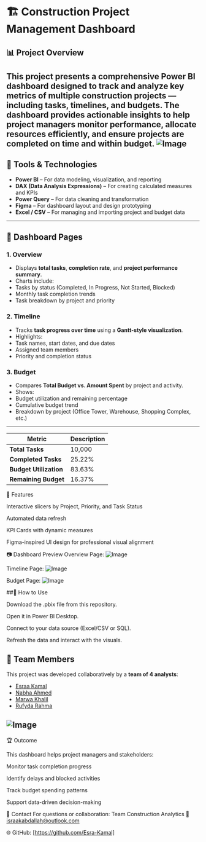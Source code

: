 # 🏗️ Construction Project Management Dashboard

## 📊 Project Overview
This project presents a **comprehensive Power BI dashboard** designed to track and analyze key metrics of multiple construction projects — including **tasks, timelines, and budgets**. 
The dashboard provides actionable insights to help project managers monitor performance, allocate resources efficiently, and ensure projects are completed on time and within budget.
![Image](https://github.com/user-attachments/assets/cc0c611f-abbe-4467-a476-e825c7b326f2)
---



## 🧠 Tools & Technologies
- **Power BI** – For data modeling, visualization, and reporting 
- **DAX (Data Analysis Expressions)** – For creating calculated measures and KPIs 
- **Power Query** – For data cleaning and transformation 
- **Figma** – For dashboard layout and design prototyping 
- **Excel / CSV** – For managing and importing project and budget data 

---


## 📂 Dashboard Pages

### **1. Overview**
- Displays **total tasks**, **completion rate**, and **project performance summary**. 
- Charts include:
 - Tasks by status (Completed, In Progress, Not Started, Blocked)
 - Monthly task completion trends
 - Task breakdown by project and priority 

### **2. Timeline**
- Tracks **task progress over time** using a **Gantt-style visualization**.
- Highlights:
 - Task names, start dates, and due dates 
 - Assigned team members 
 - Priority and completion status 

### **3. Budget**
- Compares **Total Budget vs. Amount Spent** by project and activity.
- Shows:
 - Budget utilization and remaining percentage 
 - Cumulative budget trend 
 - Breakdown by project (Office Tower, Warehouse, Shopping Complex, etc.)

---
| Metric | Description |
| ---------------------- | ----------- |
| **Total Tasks** | 10,000 |
| **Completed Tasks** | 25.22% |
| **Budget Utilization** | 83.63% |
| **Remaining Budget** | 16.37% |



🧩 Features

Interactive slicers by Project, Priority, and Task Status

Automated data refresh

KPI Cards with dynamic measures

Figma-inspired UI design for professional visual alignment



📷 Dashboard Preview
Overview Page:
![Image](https://github.com/user-attachments/assets/4d9b74d0-6000-42c3-89f8-7df529e1aa16)

Timeline Page:
![Image](https://github.com/user-attachments/assets/4a488666-4a2a-4368-abd5-be721d43d790)

Budget Page:
![Image](https://github.com/user-attachments/assets/bcf9d4bb-571d-4565-a789-fc2d438bd185)



##🚀 How to Use

Download the .pbix file from this repository.

Open it in Power BI Desktop.

Connect to your data source (Excel/CSV or SQL).

Refresh the data and interact with the visuals.



## 👥 Team Members
This project was developed collaboratively by a **team of 4 analysts**:
- [Esraa Kamal](https://www.linkedin.com/in/esraakamal) 
- [Nabha Ahmed](https://www.linkedin.com/in/nabha-ahmed-166491221/) 
- [Marwa Khalil](https://www.linkedin.com/in/marwa-s-khalil/) 
- [Rufyda Rahma](https://www.linkedin.com/in/rufyda-abdelhadirahma/) 

![Image](https://github.com/user-attachments/assets/d3d70a62-546a-4cc1-a152-f9768004a08b)
---

🏆 Outcome

This dashboard helps project managers and stakeholders:

Monitor task completion progress

Identify delays and blocked activities

Track budget spending patterns

Support data-driven decision-making



📧 Contact
For questions or collaboration:
Team Construction Analytics
📩 israakabdallah@outlook.com

🌐 GitHub: [https://github.com/Esra-Kamal]


